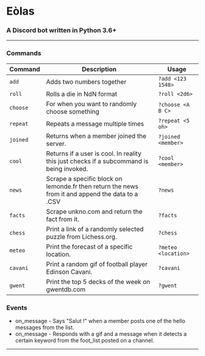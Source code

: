 # Eòlas

### A Discord bot written in Python 3.6+
___
### Commands

|Command|Description|Usage|
|---|---|---|
|`add`|Adds two numbers together|`?add <123 1548>`|
|`roll`|Rolls a die in NdN format|`?roll <2d6>`|
| `choose` | For when you want to randomly choose something | `?choose <A B C>` |
| `repeat` | Repeats a message multiple times | `?repeat <5 oh>` |
| `joined` | Returns when a member joined the server. | `?joined <member>` |
| `cool` | Returns if a user is cool. In reality this just checks if a subcommand is being invoked. | `?cool <member>` |
| `news` | Scrape a specific block on lemonde.fr then return the news from it and append the data to a .CSV | `?news` |
| `facts` | Scrape unkno.com and return the fact from it. | `?facts` |
| `chess` | Print a link of a randomly selected puzzle from Lichess.org. | `?chess` |
| `meteo` | Print the forecast of a specific location. | `?meteo <location>` |
| `cavani` | Print a random gif of football player Edinson Cavani. | `?cavani` |
| `gwent` | Print the top 5 decks of the week on gwentdb.com | `?gwent` |

 ### Events
 
 * on_message - Says "Salut !" when a member posts one of the hello messages from the list.
 * on_message - Responds with a gif and a message when it detects a certain keyword from the foot_list posted on a channel.

___
